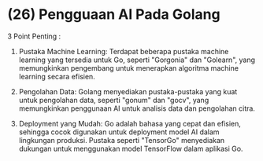 # (26) Pengguaan AI Pada Golang

3 Point Penting :
1. Pustaka Machine Learning: Terdapat beberapa pustaka machine learning yang tersedia untuk Go, seperti "Gorgonia" dan "Golearn", yang memungkinkan pengembang untuk menerapkan algoritma machine learning secara efisien.

2. Pengolahan Data: Golang menyediakan pustaka-pustaka yang kuat untuk pengolahan data, seperti "gonum" dan "gocv", yang memungkinkan penggunaan AI untuk analisis data dan pengolahan citra.

3. Deployment yang Mudah: Go adalah bahasa yang cepat dan efisien, sehingga cocok digunakan untuk deployment model AI dalam lingkungan produksi. Pustaka seperti "TensorGo" menyediakan dukungan untuk menggunakan model TensorFlow dalam aplikasi Go.